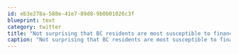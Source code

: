 ```yaml
---
id: eb3e278a-588e-41e7-89d8-9b0b01026c3f
blueprint: text
category: twitter
title: "Not surprising that BC residents are most susceptible to financial downs.  It's $$$ to live here.  http://bit.ly/g3SmOK"
caption: "Not surprising that BC residents are most susceptible to financial downs.  It's $$$ to live here.  http://bit.ly/g3SmOK"
---
```

